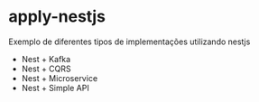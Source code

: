 # apply-nestjs

Exemplo de diferentes tipos de implementações utilizando nestjs

- Nest + Kafka
- Nest + CQRS
- Nest + Microservice
- Nest + Simple API
